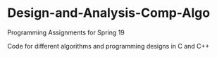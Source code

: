 # Design-and-Analysis-Comp-Algo
Programming Assignments for Spring 19

Code for different algorithms and programming designs in C and C++
